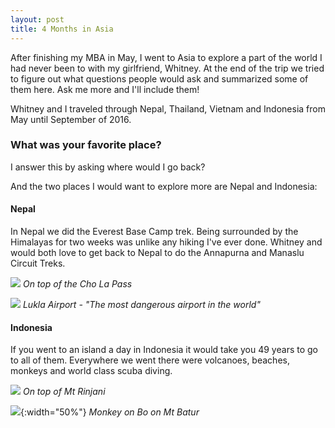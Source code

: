 ```yaml
---
layout: post
title: 4 Months in Asia
---
```


After finishing my MBA in May, I went to Asia to explore a part of the world I had never been to with my girlfriend, Whitney. At the end of the trip we tried to figure out what questions people would ask and summarized some of them here. Ask me more and I'll include them!

Whitney and I traveled through Nepal, Thailand, Vietnam and Indonesia from May until September of 2016.

### What was your favorite place?

I answer this by asking where would I go back?

And the two places I would want to explore more are Nepal and Indonesia: 

#### Nepal
In Nepal we did the Everest Base Camp trek. Being surrounded by the Himalayas for two weeks was unlike any hiking I've ever done. Whitney and would both love to get back to Nepal to do the Annapurna and Manaslu Circuit Treks.

![](http://drive.google.com/uc?export=view&id=0B7rP1co6kCS9akNDWENHM0pvODg)
*On top of the Cho La Pass*

![](http://drive.google.com/uc?export=view&id=0B7rP1co6kCS9amJpZWhhdjJIa28)
*Lukla Airport - "The most dangerous airport in the world"*

#### Indonesia
If you went to an island a day in Indonesia it would take you 49 years to go to all of them. Everywhere we went there were volcanoes, beaches, monkeys and world class scuba diving.

![](http://drive.google.com/uc?export=view&id=0B0Ykg2Eo3NnZYzlJdDREWEZKOUU)
*On top of Mt Rinjani*

![](http://drive.google.com/uc?export=view&id=0B0Ykg2Eo3NnZS0V1dVpQclpZVTQ){:width="50%"} 
*Monkey on Bo on Mt Batur*
